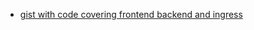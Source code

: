 * [gist with code covering frontend backend and ingress](https://gist.github.com/jsdevtom/7045c03c021ce46b08cb3f41db0d76da)
